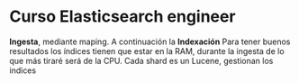 # Curso Elasticsearch engineer

**Ingesta**, mediante maping. A continuación la **Indexación** Para tener buenos resultados los índices tienen que estar en la RAM, durante la ingesta de lo que más tiraré será de la CPU.
Cada shard es un Lucene, gestionan los indices
